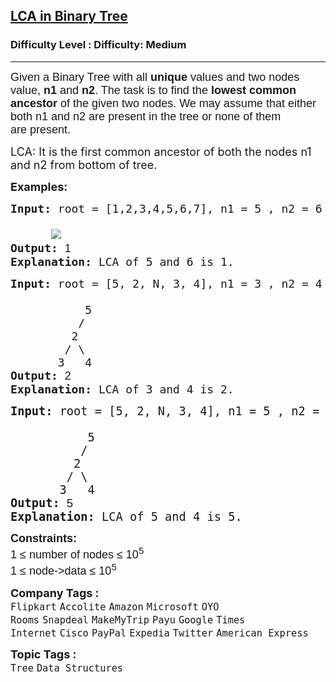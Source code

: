 <h2><a href="https://www.geeksforgeeks.org/problems/lowest-common-ancestor-in-a-binary-tree/1?page=1&category=Tree&sortBy=submissions">LCA in Binary Tree</a></h2><h3>Difficulty Level : Difficulty: Medium</h3><hr><div class="problems_problem_content__Xm_eO" bis_skin_checked="1"><p><span style="font-size: 18px;"><span style="font-family: arial,helvetica,sans-serif;">Given a Binary Tree with all <strong>unique</strong> values and two nodes value,&nbsp;<strong>n1</strong> and <strong>n2</strong>. The task is to find the<strong>&nbsp;lowest common ancestor</strong> of the given two nodes. We may assume that either both n1 and n2 are present in the tree or none of them are&nbsp;present. </span></span></p>
<p><span style="font-size: 18px;">LCA: It is the first common ancestor of both the nodes n1 and n2 from bottom of tree.</span></p>
<p><span style="font-size: 18px;"><strong>Examples:</strong></span></p>
<pre><span style="font-size: 18px;"><strong>Input: </strong>root = [1,2,3,4,5,6,7], n1 = 5 , n2 = 6<br>
&nbsp;     <img src="https://media.geeksforgeeks.org/wp-content/uploads/20220726133857/UntitledDiagramdrawio-300x179.png">
<strong>Output: </strong><span style="font-family: arial,helvetica,sans-serif;">1
</span><strong>Explanation: </strong></span><span style="font-size: 18px;">LCA of 5 and 6 is 1.</span></pre>
<pre><span style="font-size: 18px;"><strong style="font-size: 18px;">Input: </strong><span style="font-size: 18px;">root = [5, 2, N, 3, 4], n1 = 3 , n2 = 4 <br>
           5    
      &nbsp;   /    
      &nbsp;  2  
      &nbsp; / \  
      &nbsp;3   4
</span><strong style="font-size: 18px;">Output: </strong><span style="font-family: arial,helvetica,sans-serif;">2
</span><strong style="font-size: 18px;">Explanation: </strong><span style="font-size: 18px;">LCA of 3 and 4 is 2.</span><strong style="font-size: 18px;"> </strong></span></pre>
<pre><span style="font-size: 14pt;"><strong style="font-size: 14pt;">Input: </strong><span style="font-size: 14pt;">root = </span><span style="font-size: 18.6667px;">[5, 2, N, 3, 4], n1 = 5 , n2 = 4 <br></span><span style="font-size: 14pt;">
           5    
      &nbsp;   /    
      &nbsp;  2  
      &nbsp; / \  
      &nbsp;3   4
</span><strong style="font-size: 14pt;">Output: </strong><span style="font-family: arial,helvetica,sans-serif;">5
</span><strong style="font-size: 14pt;">Explanation: </strong><span style="font-size: 14pt;">LCA of 5 and 4 is 5.</span><strong style="font-size: 14pt;"> </strong></span></pre>
<p><span style="font-size: 18px;"><span style="font-family: arial,helvetica,sans-serif;"><strong>Constraints:</strong><br>1 ≤ number of nodes ≤ 10<sup>5</sup><br>1 ≤ node-&gt;data ≤ 10<sup>5</sup></span></span></p></div><p><span style=font-size:18px><strong>Company Tags : </strong><br><code>Flipkart</code>&nbsp;<code>Accolite</code>&nbsp;<code>Amazon</code>&nbsp;<code>Microsoft</code>&nbsp;<code>OYO Rooms</code>&nbsp;<code>Snapdeal</code>&nbsp;<code>MakeMyTrip</code>&nbsp;<code>Payu</code>&nbsp;<code>Google</code>&nbsp;<code>Times Internet</code>&nbsp;<code>Cisco</code>&nbsp;<code>PayPal</code>&nbsp;<code>Expedia</code>&nbsp;<code>Twitter</code>&nbsp;<code>American Express</code>&nbsp;<br><p><span style=font-size:18px><strong>Topic Tags : </strong><br><code>Tree</code>&nbsp;<code>Data Structures</code>&nbsp;